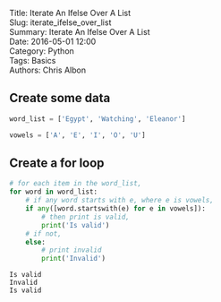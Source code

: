 Title: Iterate An Ifelse Over A List  
Slug: iterate_ifelse_over_list  
Summary: Iterate An Ifelse Over A List  
Date: 2016-05-01 12:00  
Category: Python  
Tags: Basics  
Authors: Chris Albon  

## Create some data


```python
word_list = ['Egypt', 'Watching', 'Eleanor']

vowels = ['A', 'E', 'I', 'O', 'U']
```

## Create a for loop


```python
# for each item in the word_list,
for word in word_list:
    # if any word starts with e, where e is vowels,
    if any([word.startswith(e) for e in vowels]):
        # then print is valid,
        print('Is valid')
    # if not,    
    else:
        # print invalid
        print('Invalid')
```

    Is valid
    Invalid
    Is valid

